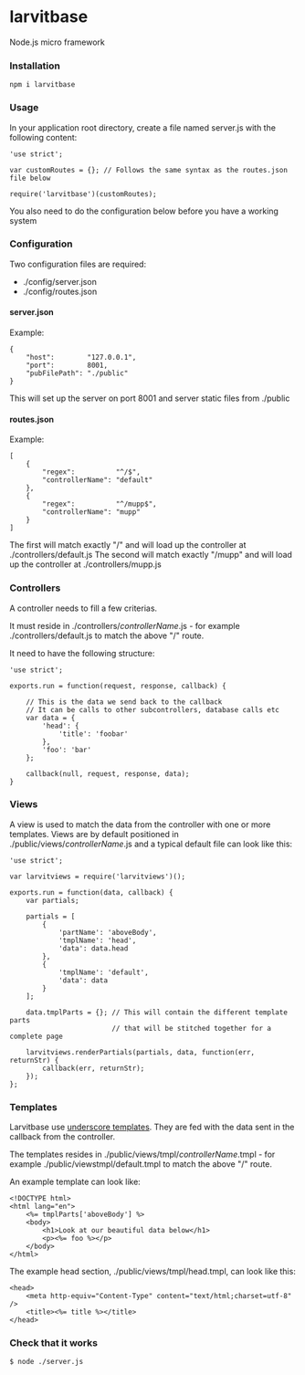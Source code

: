 # larvitbase

Node.js micro framework

### Installation

    npm i larvitbase

### Usage

In your application root directory, create a file named server.js with the following content:

    'use strict';

    var customRoutes = {}; // Follows the same syntax as the routes.json file below

    require('larvitbase')(customRoutes);

You also need to do the configuration below before you have a working system

### Configuration

Two configuration files are required:

* ./config/server.json
* ./config/routes.json

#### server.json

Example:

    {
        "host":        "127.0.0.1",
    	"port":        8001,
    	"pubFilePath": "./public"
    }

This will set up the server on port 8001 and server static files from ./public

#### routes.json

Example:

    [
    	{
    		"regex":          "^/$",
    		"controllerName": "default"
    	},
    	{
    		"regex":          "^/mupp$",
    		"controllerName": "mupp"
    	}
    ]

The first will match exactly "/" and will load up the controller at ./controllers/default.js
The second will match exactly "/mupp" and will load up the controller at ./controllers/mupp.js

### Controllers

A controller needs to fill a few criterias.

It must reside in ./controllers/_controllerName_.js - for example ./controllers/default.js to match the above "/" route.

It need to have the following structure:

    'use strict';

    exports.run = function(request, response, callback) {

    	// This is the data we send back to the callback
    	// It can be calls to other subcontrollers, database calls etc
    	var data = {
    		'head': {
    			'title': 'foobar'
    		},
    		'foo': 'bar'
    	};

    	callback(null, request, response, data);
    }

### Views

A view is used to match the data from the controller with one or more templates. Views are by default positioned in ./public/views/_controllerName_.js and a typical default file can look like this:

    'use strict';

    var larvitviews = require('larvitviews')();

    exports.run = function(data, callback) {
    	var partials;

    	partials = [
    		{
    			'partName': 'aboveBody',
    			'tmplName': 'head',
    			'data': data.head
    		},
    		{
    			'tmplName': 'default',
    			'data': data
    		}
    	];

    	data.tmplParts = {}; // This will contain the different template parts
    	                     // that will be stitched together for a complete page

    	larvitviews.renderPartials(partials, data, function(err, returnStr) {
    		callback(err, returnStr);
    	});
    };

### Templates

Larvitbase use [underscore templates](http://underscorejs.org/#template). They are fed with the data sent in the callback from the controller.

The templates resides in ./public/views/tmpl/_controllerName_.tmpl - for example ./public/viewstmpl/default.tmpl to match the above "/" route.

An example template can look like:

    <!DOCTYPE html>
    <html lang="en">
    	<%= tmplParts['aboveBody'] %>
    	<body>
    		<h1>Look at our beautiful data below</h1>
    		<p><%= foo %></p>
    	</body>
    </html>

The example head section, ./public/views/tmpl/head.tmpl, can look like this:

    <head>
    	<meta http-equiv="Content-Type" content="text/html;charset=utf-8" />
    	<title><%= title %></title>
    </head>
    
### Check that it works

    $ node ./server.js
